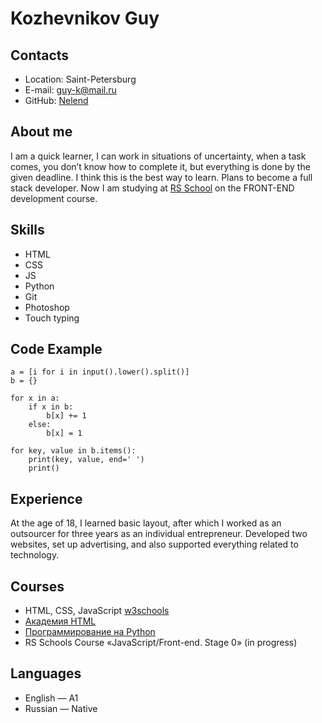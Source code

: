 # Kozhevnikov Guy

## Contacts
* Location: Saint-Petersburg
* E-mail: guy-k@mail.ru
* GitHub: [Nelend](https://github.com/Nelend)

## About me
I am a quick learner, I can work in situations of uncertainty, when a task comes, you don’t know how to complete it, but everything is done by the given deadline. I think this is the best way to learn.
Plans to become a full stack developer. Now I am studying at [RS School](https://rs.school/index.html) on the FRONT-END development course.


## Skills

* HTML
* CSS
* JS
* Python
* Git
* Photoshop
* Touch typing

## Code Example
```
a = [i for i in input().lower().split()]
b = {}

for x in a:
    if x in b:
        b[x] += 1
    else:
        b[x] = 1

for key, value in b.items():
    print(key, value, end=' ')
    print()
```

## Experience
At the age of 18, I learned basic layout, after which I worked as an outsourcer for three years
as an individual entrepreneur.
Developed two websites, set up advertising, and also supported everything related to technology.

## Courses

* HTML, CSS, JavaScript [w3schools](https://www.w3schools.com/)
* [Академия HTML](https://htmlacademy.ru/)
* [Программирование на Python](https://stepik.org/course/67/syllabus)
* RS Schools Course «JavaScript/Front-end. Stage 0» (in progress)

## Languages
* English — A1
* Russian — Native